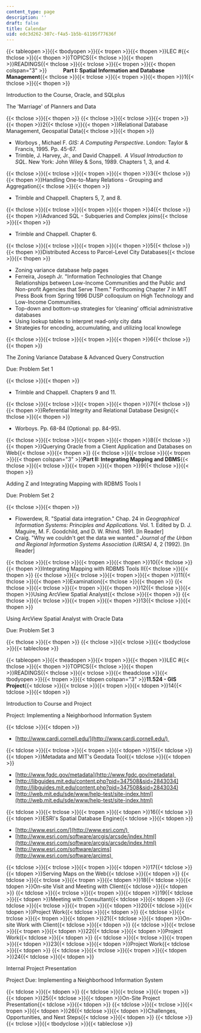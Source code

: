 ```yaml
---
content_type: page
description: ''
draft: false
title: Calendar
uid: edc3d262-307c-f4a5-1b5b-61195f77636f
---
```

{{< tableopen >}}{{< tbodyopen >}}{{< tropen >}}{{< thopen >}}LEC #{{< thclose >}}{{< thopen >}}TOPICS{{< thclose >}}{{< thopen >}}READINGS{{< thclose >}}{{< trclose >}}{{< tropen >}}{{< thopen colspan="3" >}}           **Part I: Spatial Information and Database Management**{{< thclose >}}{{< trclose >}}{{< tropen >}}{{< thopen >}}1{{< thclose >}}{{< thopen >}}

Introduction to the Course, Oracle, and SQLplus

The 'Marriage' of Planners and Data

{{< thclose >}}{{< thopen >}} {{< thclose >}}{{< trclose >}}{{< tropen >}}{{< thopen >}}2{{< thclose >}}{{< thopen >}}Relational Database Management, Geospatial Data{{< thclose >}}{{< thopen >}}

- Worboys , Michael F. _GIS: A Computing Perspective_. London: Taylor & Francis, 1995. Pp. 45-67.
- Trimble, J. Harvey, Jr., and David Chappell.  _A Visual Introduction to SQL._ New York: John Wiley & Sons, 1989. Chapters 1, 3, and 4.

{{< thclose >}}{{< trclose >}}{{< tropen >}}{{< thopen >}}3{{< thclose >}}{{< thopen >}}Handling One-to-Many Relations - Grouping and Aggregation{{< thclose >}}{{< thopen >}}

- Trimble and Chappell. Chapters 5, 7, and 8.

{{< thclose >}}{{< trclose >}}{{< tropen >}}{{< thopen >}}4{{< thclose >}}{{< thopen >}}Advanced SQL - Subqueries and Complex joins{{< thclose >}}{{< thopen >}}

- Trimble and Chappell. Chapter 6.

{{< thclose >}}{{< trclose >}}{{< tropen >}}{{< thopen >}}5{{< thclose >}}{{< thopen >}}Distributed Access to Parcel-Level City Databases{{< thclose >}}{{< thopen >}}

- Zoning variance database help pages
- Ferreira, Joseph Jr. "Information Technologies that Change Relationships between Low-Income Communities and the Public and Non-profit Agencies that Serve Them." Forthcoming Chapter 7 in MIT Press Book from Spring 1996 DUSP colloquium on High Technology and Low-Income Communities.
- Top-down and bottom-up strategies for ‘cleaning’ official administrative databases
- Using lookup tables to interpret read-only city data
- Strategies for encoding, accumulating, and utilizing local knowlege

{{< thclose >}}{{< trclose >}}{{< tropen >}}{{< thopen >}}6{{< thclose >}}{{< thopen >}}

The Zoning Variance Database & Advanced Query Construction

Due: Problem Set 1

{{< thclose >}}{{< thopen >}}

- Trimble and Chappell. Chapters 9 and 11.

{{< thclose >}}{{< trclose >}}{{< tropen >}}{{< thopen >}}7{{< thclose >}}{{< thopen >}}Referential Integrity and Relational Database Design{{< thclose >}}{{< thopen >}}

- Worboys. Pp. 68-84 (Optional: pp. 84-95).

{{< thclose >}}{{< trclose >}}{{< tropen >}}{{< thopen >}}8{{< thclose >}}{{< thopen >}}Querying Oracle from a Client Application and Databases on Web{{< thclose >}}{{< thopen >}} {{< thclose >}}{{< trclose >}}{{< tropen >}}{{< thopen colspan="3" >}}**Part II: Integrating Mapping and DBMS**{{< thclose >}}{{< trclose >}}{{< tropen >}}{{< thopen >}}9{{< thclose >}}{{< thopen >}}

Adding Z and Integrating Mapping with RDBMS Tools I

Due: Problem Set 2

{{< thclose >}}{{< thopen >}}

- Flowerdew, R. "Spatial data integration." Chap. 24 in _Geographical Information Systems: Principles and Applications._ Vol. 1. Edited by D. J. Maguire, M. F. Goodchild, and D. W. Rhind. 1991. \[In Reader\]
- Craig. "Why we couldn't get the data we wanted." _Journal of the Urban and Regional Information Systems Association (URISA)_ 4, 2 (1992). \[In Reader\]

{{< thclose >}}{{< trclose >}}{{< tropen >}}{{< thopen >}}10{{< thclose >}}{{< thopen >}}Integrating Mapping with RDBMS Tools II{{< thclose >}}{{< thopen >}} {{< thclose >}}{{< trclose >}}{{< tropen >}}{{< thopen >}}11{{< thclose >}}{{< thopen >}}Examination{{< thclose >}}{{< thopen >}} {{< thclose >}}{{< trclose >}}{{< tropen >}}{{< thopen >}}12{{< thclose >}}{{< thopen >}}Using ArcView Spatial Analyst{{< thclose >}}{{< thopen >}} {{< thclose >}}{{< trclose >}}{{< tropen >}}{{< thopen >}}13{{< thclose >}}{{< thopen >}}

Using ArcView Spatial Analyst with Oracle Data

Due: Problem Set 3

{{< thclose >}}{{< thopen >}} {{< thclose >}}{{< trclose >}}{{< tbodyclose >}}{{< tableclose >}}

{{< tableopen >}}{{< theadopen >}}{{< tropen >}}{{< thopen >}}LEC #{{< thclose >}}{{< thopen >}}TOPICS{{< thclose >}}{{< thopen >}}READINGS{{< thclose >}}{{< trclose >}}{{< theadclose >}}{{< tbodyopen >}}{{< tropen >}}{{< tdopen colspan="3" >}}**11.524 - GIS Project**{{< tdclose >}}{{< trclose >}}{{< tropen >}}{{< tdopen >}}14{{< tdclose >}}{{< tdopen >}}

Introduction to Course and Project

Project: Implementing a Neighborhood Information System

{{< tdclose >}}{{< tdopen >}}

- [http://www.cardi.cornell.edu/](http://www.cardi.cornell.edu/) 

{{< tdclose >}}{{< trclose >}}{{< tropen >}}{{< tdopen >}}15{{< tdclose >}}{{< tdopen >}}Metadata and MIT's Geodata Tool{{< tdclose >}}{{< tdopen >}}

- [http://www.fgdc.gov/metadata](http://www.fgdc.gov/metadata) 
- [http://libguides.mit.edu/content.php?pid=347508&sid=2843034](http://libguides.mit.edu/content.php?pid=347508&sid=2843034)
- [http://web.mit.edu/sde/www/help-test/site-index.html](http://web.mit.edu/sde/www/help-test/site-index.html)

{{< tdclose >}}{{< trclose >}}{{< tropen >}}{{< tdopen >}}16{{< tdclose >}}{{< tdopen >}}ESRI's Spatial Database Engine{{< tdclose >}}{{< tdopen >}}

- [http://www.esri.com/](http://www.esri.com/) 
- [http://www.esri.com/software/arcgis/arcsde/index.html](http://www.esri.com/software/arcgis/arcsde/index.html)
- [http://www.esri.com/software/arcims](http://www.esri.com/software/arcims) 

{{< tdclose >}}{{< trclose >}}{{< tropen >}}{{< tdopen >}}17{{< tdclose >}}{{< tdopen >}}Serving Maps on the Web{{< tdclose >}}{{< tdopen >}} {{< tdclose >}}{{< trclose >}}{{< tropen >}}{{< tdopen >}}18{{< tdclose >}}{{< tdopen >}}On-site Visit and Meeting with Client{{< tdclose >}}{{< tdopen >}} {{< tdclose >}}{{< trclose >}}{{< tropen >}}{{< tdopen >}}19{{< tdclose >}}{{< tdopen >}}Meeting with Consultant{{< tdclose >}}{{< tdopen >}} {{< tdclose >}}{{< trclose >}}{{< tropen >}}{{< tdopen >}}20{{< tdclose >}}{{< tdopen >}}Project Work{{< tdclose >}}{{< tdopen >}} {{< tdclose >}}{{< trclose >}}{{< tropen >}}{{< tdopen >}}21{{< tdclose >}}{{< tdopen >}}On-site Work with Client{{< tdclose >}}{{< tdopen >}} {{< tdclose >}}{{< trclose >}}{{< tropen >}}{{< tdopen >}}22{{< tdclose >}}{{< tdopen >}}Project Work{{< tdclose >}}{{< tdopen >}} {{< tdclose >}}{{< trclose >}}{{< tropen >}}{{< tdopen >}}23{{< tdclose >}}{{< tdopen >}}Project Work{{< tdclose >}}{{< tdopen >}} {{< tdclose >}}{{< trclose >}}{{< tropen >}}{{< tdopen >}}24{{< tdclose >}}{{< tdopen >}}

Internal Project Presentation

Project Due: Implementing a Neighborhood Information System

{{< tdclose >}}{{< tdopen >}} {{< tdclose >}}{{< trclose >}}{{< tropen >}}{{< tdopen >}}25{{< tdclose >}}{{< tdopen >}}On-Site Project Presentation{{< tdclose >}}{{< tdopen >}} {{< tdclose >}}{{< trclose >}}{{< tropen >}}{{< tdopen >}}26{{< tdclose >}}{{< tdopen >}}Challenges, Opportunities, and Next Steps{{< tdclose >}}{{< tdopen >}} {{< tdclose >}}{{< trclose >}}{{< tbodyclose >}}{{< tableclose >}}
